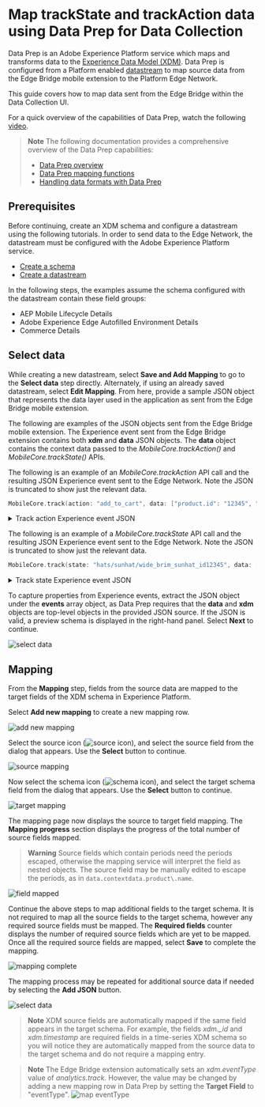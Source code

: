 # Map trackState and trackAction data using Data Prep for Data Collection
Data Prep is an Adobe Experience Platform service which maps and transforms data to the [Experience Data Model (XDM)](https://experienceleague.adobe.com/docs/experience-platform/xdm/home.html).  Data Prep is configured from a Platform enabled [datastream](https://experienceleague.adobe.com/docs/experience-platform/edge/datastreams/overview.html) to map source data from the Edge Bridge mobile extension to the Platform Edge Network.

This guide covers how to map data sent from the Edge Bridge within the Data Collection UI.

For a quick overview of the capabilities of Data Prep, watch the following [video](https://experienceleague.adobe.com/docs/platform-learn/data-collection/edge-network/data-prep.html).

> **Note**
> The following documentation provides a comprehensive overview of the Data Prep capabilities:
> - [Data Prep overview](https://experienceleague.adobe.com/docs/experience-platform/data-prep/home.html)
> - [Data Prep mapping functions](https://experienceleague.adobe.com/docs/experience-platform/data-prep/functions.html)
> - [Handling data formats with Data Prep](https://experienceleague.adobe.com/docs/experience-platform/data-prep/data-handling.html)
>

## Prerequisites
Before continuing, create an XDM schema and configure a datastream using the following tutorials. In order to send data to the Edge Network, the datastream must be configured with the Adobe Experience Platform service.
- [Create a schema](https://experienceleague.adobe.com/docs/platform-learn/implement-mobile-sdk/initial-configuration/create-schema.html)
- [Create a datastream](https://experienceleague.adobe.com/docs/platform-learn/implement-mobile-sdk/initial-configuration/create-datastream.html)

In the following steps, the examples assume the schema configured with the datastream contain these field groups:
- AEP Mobile Lifecycle Details
- Adobe Experience Edge Autofilled Environment Details
- Commerce Details

## Select data
While creating a new datastream, select **Save and Add Mapping** to go to the **Select data** step directly.  Alternately, if using an already saved datastream, select **Edit Mapping**. From here, provide a sample JSON object that represents the data layer used in the application as sent from the Edge Bridge mobile extension.

The following are examples of the JSON objects sent from the Edge Bridge mobile extension. The Experience event sent from the Edge Bridge extension contains both **xdm** and **data** JSON objects. The **data** object contains the context data passed to the _MobileCore.trackAction()_ and _MobileCore.trackState()_ APIs.

The following is an example of an _MobileCore.trackAction_ API call and the resulting JSON Experience event sent to the Edge Network. Note the JSON is truncated to show just the relevant data.
```swift
MobileCore.track(action: "add_to_cart", data: ["product.id": "12345", "product.add.event": "1", "product.name": "wide_brim_sunhat", "product.units": "1"])
```

<details>
  <summary> Track action Experience event JSON</summary><p>

```json
{
  "meta" : {
    ...
    },
    "state" : {
      ...
    }
  },
  "xdm" : {
    "identityMap" : {
      ...
    },
    "implementationDetails" : {
      ...
    }
  },
  "events" : [
    {
      "xdm" : {
        "_id" : "BB5F44B4-6860-4AAB-A277-0387822F0D07",
        "eventType" : "analytics.track",
        "timestamp" : "2022-06-08T00:25:21.135Z"
      },
      "data" : {
        "contextdata" : {
          "product.id" : "12345",
          "product.add.event" : "1",
          "product.name" : "wide_brim_sunhat",
          "product.units" : "1"
        },
        "action" : "add_to_cart"
      }
    }
  ]
}
```

</p></details>


The following is an example of a _MobileCore.trackState_ API call and the resulting JSON Experience event sent to the Edge Network. Note the JSON is truncated to show just the relevant data.
```swift
MobileCore.track(state: "hats/sunhat/wide_brim_sunhat_id12345", data: ["product.name": "wide_brim_sunhat", "product.id": "12345", "product.view.event": "1"])
```

<details>
  <summary>Track state Experience event JSON</summary><p>

```json
{
  "meta" : {
    ...
    },
    "state" : {
      ...
    }
  },
  "xdm" : {
    "identityMap" : {
      ...
    },
    "implementationDetails" : {
      ...
    }
  },
  "events" : [
    {
      "xdm" : {
        "_id" : "407AE222-B764-493F-923C-294AF54C6500",
        "eventType" : "analytics.track",
        "timestamp" : "2022-06-08T00:25:22.531Z"
      },
      "data" : {
        "state" : "hats\/sunhat\/wide_brim_sunhat_id12345",
        "contextdata" : {
          "product.view.event" : "1",
          "product.name" : "wide_brim_sunhat",
          "product.id" : "12345"
        }
      }
    }
  ]
}
```

</p></details>

To capture properties from Experience events, extract the JSON object under the **events** array object, as Data Prep requires that the **data** and **xdm** objects are top-level objects in the provided JSON source. If the JSON is valid, a preview schema is displayed in the right-hand panel. Select **Next** to continue.

![select data](../assets/select-data-trackstate.png)

## Mapping
From the **Mapping** step, fields from the source data are mapped to the target fields of the XDM schema in Experience Platform.

Select **Add new mapping** to create a new mapping row.

![add new mapping](../assets/add-new-mapping.png)

Select the source icon (![source icon](../assets/source-icon.png)), and select the source field from the dialog that appears. Use the **Select** button to continue.

![source mapping](../assets/source-mapping.png)

Now select the schema icon (![schema icon](../assets/schema-icon.png)), and select the target schema field from the dialog that appears. Use the **Select** button to continue.

![target mapping](../assets/target-mapping.png)

The mapping page now displays the source to target field mapping. The **Mapping progress** section displays the progress of the total number of source fields mapped.
> **Warning**
> Source fields which contain periods need the periods escaped, otherwise the mapping service will interpret the field as nested objects. The source field may be manually edited to escape the periods, as in `data.contextdata.product\.name`.

![field mapped](../assets/field-mapped.png)

Continue the above steps to map additional fields to the target schema. It is not required to map all the source fields to the target schema, however any required source fields must be mapped. The **Required fields** counter displays the number of required source fields which are yet to be mapped. Once all the required source fields are mapped, select **Save** to complete the mapping.

![mapping complete](../assets/mapping-complete.png)

The mapping process may be repeated for additional source data if needed by selecting the **Add JSON** button.

![select data](../assets/select-data-trackaction.png)

> **Note**
> XDM source fields are automatically mapped if the same field appears in the target schema. For example, the fields _xdm.\_id_ and _xdm.timestamp_ are required fields in a time-series XDM schema so you will notice they are automatically mapped from the source data to the target schema and do not require a mapping entry.

> **Note**
> The Edge Bridge extension automatically sets an _xdm.eventType_ value of _analytics.track_. However, the value may be changed by adding a new mapping row in Data Prep by setting the **Target Field** to "eventType".
> ![map eventType](../assets/map-eventtype.png)
